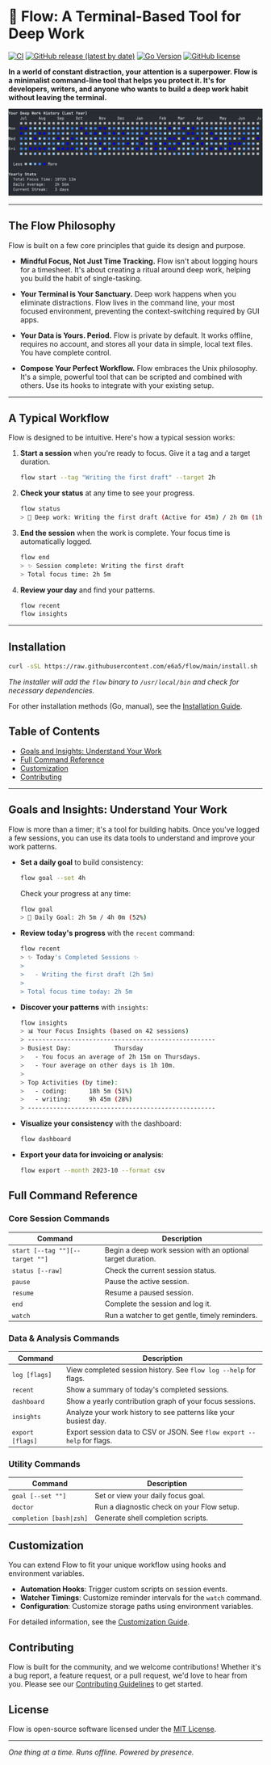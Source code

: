 # 🌊 Flow: A Terminal-Based Tool for Deep Work

[![CI](https://github.com/e6a5/flow/actions/workflows/ci.yml/badge.svg)](https://github.com/e6a5/flow/actions/workflows/ci.yml)
[![GitHub release (latest by date)](https://img.shields.io/github/v/release/e6a5/flow)](https://github.com/e6a5/flow/releases/latest)
[![Go Version](https://img.shields.io/github/go-mod/go-version/e6a5/flow)](https://go.dev/)
[![GitHub license](https://img.shields.io/github/license/e6a5/flow)](https://github.com/e6a5/flow/blob/main/LICENSE)

**In a world of constant distraction, your attention is a superpower. Flow is a minimalist command-line tool that helps you protect it. It's for developers, writers, and anyone who wants to build a deep work habit without leaving the terminal.**

![Flow Dashboard](assets/dashboard.png)

---

## The Flow Philosophy

Flow is built on a few core principles that guide its design and purpose.

*   **Mindful Focus, Not Just Time Tracking.** Flow isn't about logging hours for a timesheet. It's about creating a ritual around deep work, helping you build the habit of single-tasking.

*   **Your Terminal is Your Sanctuary.** Deep work happens when you eliminate distractions. Flow lives in the command line, your most focused environment, preventing the context-switching required by GUI apps.

*   **Your Data is Yours. Period.** Flow is private by default. It works offline, requires no account, and stores all your data in simple, local text files. You have complete control.

*   **Compose Your Perfect Workflow.** Flow embraces the Unix philosophy. It's a simple, powerful tool that can be scripted and combined with others. Use its hooks to integrate with your existing setup.

---

## A Typical Workflow

Flow is designed to be intuitive. Here's how a typical session works:

1.  **Start a session** when you're ready to focus. Give it a tag and a target duration.

    ```bash
    flow start --tag "Writing the first draft" --target 2h
    ```

2.  **Check your status** at any time to see your progress.

    ```bash
    flow status
    > 🌊 Deep work: Writing the first draft (Active for 45m) / 2h 0m (1h 15m remaining)
    ```

3.  **End the session** when the work is complete. Your focus time is automatically logged.

    ```bash
    flow end
    > ✨ Session complete: Writing the first draft
    > Total focus time: 2h 5m
    ```
4. **Review your day** and find your patterns.
    ```bash
    flow recent
    flow insights
    ```
---

## Installation

```bash
curl -sSL https://raw.githubusercontent.com/e6a5/flow/main/install.sh | bash
```

_The installer will add the `flow` binary to `/usr/local/bin` and check for necessary dependencies._

For other installation methods (Go, manual), see the [Installation Guide](docs/INSTALL.md).

## Table of Contents

- [Goals and Insights: Understand Your Work](#goals-and-insights-understand-your-work)
- [Full Command Reference](#full-command-reference)
- [Customization](#customization)
- [Contributing](#contributing)

---

## Goals and Insights: Understand Your Work

Flow is more than a timer; it's a tool for building habits. Once you've logged a few sessions, you can use its data tools to understand and improve your work patterns.

- **Set a daily goal** to build consistency:
  ```bash
  flow goal --set 4h
  ```
  Check your progress at any time:
  ```bash
  flow goal
  > 🎯 Daily Goal: 2h 5m / 4h 0m (52%)
  ```

- **Review today's progress** with the `recent` command:
  ```bash
  flow recent
  > ✨ Today's Completed Sessions ✨
  >
  >   - Writing the first draft (2h 5m)
  >
  > Total focus time today: 2h 5m
  ```

- **Discover your patterns** with `insights`:
  ```bash
  flow insights
  > 📊 Your Focus Insights (based on 42 sessions)
  > ----------------------------------------------------
  > Busiest Day:            Thursday
  >   - You focus an average of 2h 15m on Thursdays.
  >   - Your average on other days is 1h 10m.
  >
  > Top Activities (by time):
  >   - coding:      18h 5m (51%)
  >   - writing:     9h 45m (28%)
  > ----------------------------------------------------
  ```

- **Visualize your consistency** with the dashboard:
  ```bash
  flow dashboard
  ```

- **Export your data for invoicing or analysis**:
  ```bash
  flow export --month 2023-10 --format csv
  ```

## Full Command Reference

### Core Session Commands

| Command                     | Description                                    |
| --------------------------- | ---------------------------------------------- |
| `start [--tag ""][--target ""]` | Begin a deep work session with an optional target duration. |
| `status [--raw]`            | Check the current session status.              |
| `pause`                     | Pause the active session.                      |
| `resume`                    | Resume a paused session.                       |
| `end`                       | Complete the session and log it.               |
| `watch`                     | Run a watcher to get gentle, timely reminders. |

### Data & Analysis Commands

| Command          | Description                                                             |
| ---------------- | ----------------------------------------------------------------------- |
| `log [flags]`    | View completed session history. See `flow log --help` for flags.        |
| `recent`         | Show a summary of today's completed sessions.                           |
| `dashboard`      | Show a yearly contribution graph of your focus sessions.                |
| `insights`       | Analyze your work history to see patterns like your busiest day.        |
| `export [flags]` | Export session data to CSV or JSON. See `flow export --help` for flags. |

### Utility Commands

| Command                  | Description                                            |
| ------------------------ | ------------------------------------------------------ |
| `goal [--set ""]`        | Set or view your daily focus goal.                     |
| `doctor`                 | Run a diagnostic check on your Flow setup.             |
| `completion [bash\|zsh]` | Generate shell completion scripts.                     |

## Customization

You can extend Flow to fit your unique workflow using hooks and environment variables.

- **Automation Hooks**: Trigger custom scripts on session events.
- **Watcher Timings**: Customize reminder intervals for the `watch` command.
- **Configuration**: Customize storage paths using environment variables.

For detailed information, see the [Customization Guide](docs/CUSTOMIZATION.md).

## Contributing

Flow is built for the community, and we welcome contributions! Whether it's a bug report, a feature request, or a pull request, we'd love to hear from you. Please see our [Contributing Guidelines](CONTRIBUTING.md) to get started.

## License

Flow is open-source software licensed under the [MIT License](LICENSE).

---

_One thing at a time. Runs offline. Powered by presence._
